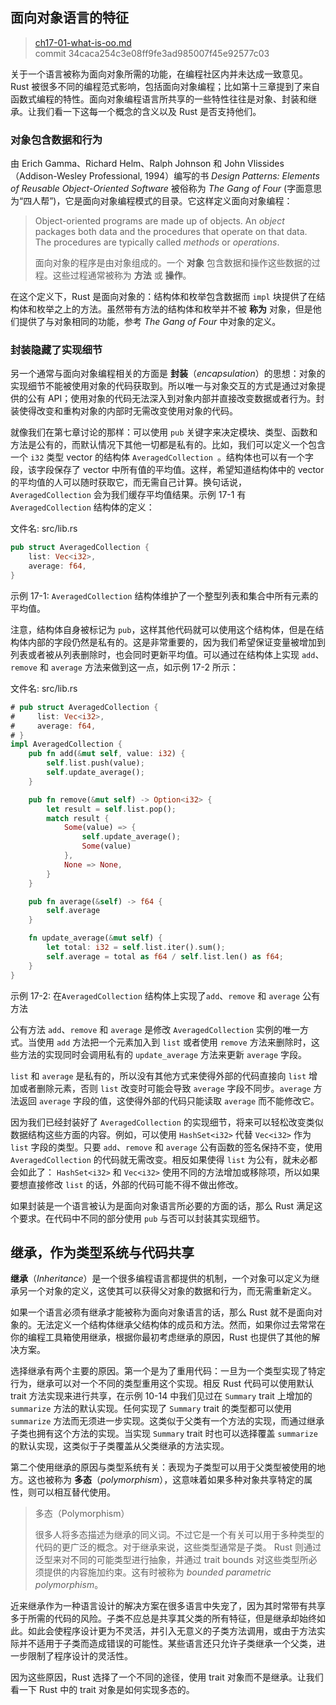 ## 面向对象语言的特征

> [ch17-01-what-is-oo.md](https://github.com/rust-lang/book/blob/main/src/ch17-01-what-is-oo.md)
> <br>
> commit 34caca254c3e08ff9fe3ad985007f45e92577c03

关于一个语言被称为面向对象所需的功能，在编程社区内并未达成一致意见。Rust 被很多不同的编程范式影响，包括面向对象编程；比如第十三章提到了来自函数式编程的特性。面向对象编程语言所共享的一些特性往往是对象、封装和继承。让我们看一下这每一个概念的含义以及 Rust 是否支持他们。

### 对象包含数据和行为

由 Erich Gamma、Richard Helm、Ralph Johnson 和 John Vlissides（Addison-Wesley Professional, 1994）编写的书 *Design Patterns: Elements of Reusable Object-Oriented Software* 被俗称为 *The Gang of Four* (字面意思为“四人帮”)，它是面向对象编程模式的目录。它这样定义面向对象编程：

> Object-oriented programs are made up of objects. An *object* packages both
> data and the procedures that operate on that data. The procedures are
> typically called *methods* or *operations*.
>
> 面向对象的程序是由对象组成的。一个 **对象** 包含数据和操作这些数据的过程。这些过程通常被称为 **方法** 或 **操作**。

在这个定义下，Rust 是面向对象的：结构体和枚举包含数据而 `impl` 块提供了在结构体和枚举之上的方法。虽然带有方法的结构体和枚举并不被 **称为** 对象，但是他们提供了与对象相同的功能，参考 *The Gang of Four* 中对象的定义。

### 封装隐藏了实现细节

另一个通常与面向对象编程相关的方面是 **封装**（*encapsulation*）的思想：对象的实现细节不能被使用对象的代码获取到。所以唯一与对象交互的方式是通过对象提供的公有 API；使用对象的代码无法深入到对象内部并直接改变数据或者行为。封装使得改变和重构对象的内部时无需改变使用对象的代码。

就像我们在第七章讨论的那样：可以使用 `pub` 关键字来决定模块、类型、函数和方法是公有的，而默认情况下其他一切都是私有的。比如，我们可以定义一个包含一个 `i32` 类型 vector 的结构体 `AveragedCollection `。结构体也可以有一个字段，该字段保存了 vector 中所有值的平均值。这样，希望知道结构体中的 vector 的平均值的人可以随时获取它，而无需自己计算。换句话说，`AveragedCollection` 会为我们缓存平均值结果。示例 17-1 有 `AveragedCollection` 结构体的定义：

<span class="filename">文件名: src/lib.rs</span>

```rust
pub struct AveragedCollection {
    list: Vec<i32>,
    average: f64,
}
```

<span class="caption">示例 17-1: `AveragedCollection` 结构体维护了一个整型列表和集合中所有元素的平均值。</span>

注意，结构体自身被标记为 `pub`，这样其他代码就可以使用这个结构体，但是在结构体内部的字段仍然是私有的。这是非常重要的，因为我们希望保证变量被增加到列表或者被从列表删除时，也会同时更新平均值。可以通过在结构体上实现 `add`、`remove` 和 `average` 方法来做到这一点，如示例 17-2 所示：

<span class="filename">文件名: src/lib.rs</span>

```rust
# pub struct AveragedCollection {
#     list: Vec<i32>,
#     average: f64,
# }
impl AveragedCollection {
    pub fn add(&mut self, value: i32) {
        self.list.push(value);
        self.update_average();
    }

    pub fn remove(&mut self) -> Option<i32> {
        let result = self.list.pop();
        match result {
            Some(value) => {
                self.update_average();
                Some(value)
            },
            None => None,
        }
    }

    pub fn average(&self) -> f64 {
        self.average
    }

    fn update_average(&mut self) {
        let total: i32 = self.list.iter().sum();
        self.average = total as f64 / self.list.len() as f64;
    }
}
```

<span class="caption">示例 17-2: 在`AveragedCollection` 结构体上实现了`add`、`remove` 和 `average` 公有方法</span>

公有方法 `add`、`remove` 和 `average` 是修改 `AveragedCollection` 实例的唯一方式。当使用 `add` 方法把一个元素加入到 `list` 或者使用 `remove` 方法来删除时，这些方法的实现同时会调用私有的 `update_average` 方法来更新 `average` 字段。

`list` 和 `average` 是私有的，所以没有其他方式来使得外部的代码直接向 `list` 增加或者删除元素，否则 `list` 改变时可能会导致 `average` 字段不同步。`average` 方法返回 `average` 字段的值，这使得外部的代码只能读取 `average` 而不能修改它。

因为我们已经封装好了 `AveragedCollection` 的实现细节，将来可以轻松改变类似数据结构这些方面的内容。例如，可以使用 `HashSet<i32>` 代替 `Vec<i32>` 作为 `list` 字段的类型。只要 `add`、`remove` 和 `average` 公有函数的签名保持不变，使用 `AveragedCollection` 的代码就无需改变。相反如果使得 `list` 为公有，就未必都会如此了： `HashSet<i32>` 和 `Vec<i32>` 使用不同的方法增加或移除项，所以如果要想直接修改 `list` 的话，外部的代码可能不得不做出修改。

如果封装是一个语言被认为是面向对象语言所必要的方面的话，那么 Rust 满足这个要求。在代码中不同的部分使用 `pub` 与否可以封装其实现细节。

## 继承，作为类型系统与代码共享

**继承**（*Inheritance*）是一个很多编程语言都提供的机制，一个对象可以定义为继承另一个对象的定义，这使其可以获得父对象的数据和行为，而无需重新定义。

如果一个语言必须有继承才能被称为面向对象语言的话，那么 Rust 就不是面向对象的。无法定义一个结构体继承父结构体的成员和方法。然而，如果你过去常常在你的编程工具箱使用继承，根据你最初考虑继承的原因，Rust 也提供了其他的解决方案。

选择继承有两个主要的原因。第一个是为了重用代码：一旦为一个类型实现了特定行为，继承可以对一个不同的类型重用这个实现。相反 Rust 代码可以使用默认 trait 方法实现来进行共享，在示例 10-14 中我们见过在 `Summary` trait 上增加的 `summarize` 方法的默认实现。任何实现了 `Summary` trait 的类型都可以使用 `summarize` 方法而无须进一步实现。这类似于父类有一个方法的实现，而通过继承子类也拥有这个方法的实现。当实现 `Summary` trait 时也可以选择覆盖 `summarize` 的默认实现，这类似于子类覆盖从父类继承的方法实现。

第二个使用继承的原因与类型系统有关：表现为子类型可以用于父类型被使用的地方。这也被称为 **多态**（*polymorphism*），这意味着如果多种对象共享特定的属性，则可以相互替代使用。

> 多态（Polymorphism）
>
> 很多人将多态描述为继承的同义词。不过它是一个有关可以用于多种类型的代码的更广泛的概念。对于继承来说，这些类型通常是子类。
> Rust 则通过泛型来对不同的可能类型进行抽象，并通过 trait bounds 对这些类型所必须提供的内容施加约束。这有时被称为 *bounded parametric polymorphism*。

近来继承作为一种语言设计的解决方案在很多语言中失宠了，因为其时常带有共享多于所需的代码的风险。子类不应总是共享其父类的所有特征，但是继承却始终如此。如此会使程序设计更为不灵活，并引入无意义的子类方法调用，或由于方法实际并不适用于子类而造成错误的可能性。某些语言还只允许子类继承一个父类，进一步限制了程序设计的灵活性。

因为这些原因，Rust 选择了一个不同的途径，使用 trait 对象而不是继承。让我们看一下 Rust 中的 trait 对象是如何实现多态的。
